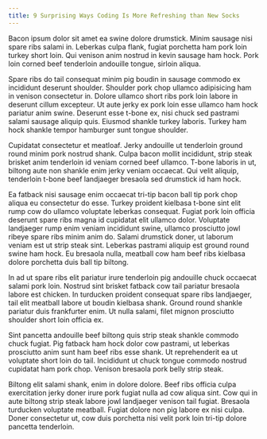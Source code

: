 ```yaml
---
title: 9 Surprising Ways Coding Is More Refreshing than New Socks
---
```


Bacon ipsum dolor sit amet ea swine dolore drumstick. Minim sausage nisi spare ribs salami in. Leberkas culpa flank, fugiat porchetta ham pork loin turkey short loin. Qui venison anim nostrud in kevin sausage ham hock. Pork loin corned beef tenderloin andouille tongue, sirloin aliqua.


Spare ribs do tail consequat minim pig boudin in sausage commodo ex incididunt deserunt shoulder. Shoulder pork chop ullamco adipisicing ham in venison consectetur in. Dolore ullamco short ribs pork loin labore in deserunt cillum excepteur. Ut aute jerky ex pork loin esse ullamco ham hock pariatur anim swine. Deserunt esse t-bone ex, nisi chuck sed pastrami salami sausage aliquip quis. Eiusmod shankle turkey laboris. Turkey ham hock shankle tempor hamburger sunt tongue shoulder.

Cupidatat consectetur et meatloaf. Jerky andouille ut tenderloin ground round minim pork nostrud shank. Culpa bacon mollit incididunt, strip steak brisket anim tenderloin id veniam corned beef ullamco. T-bone laboris in ut, biltong aute non shankle enim jerky veniam occaecat. Qui velit aliquip, tenderloin t-bone beef landjaeger bresaola sed drumstick id ham hock.

Ea fatback nisi sausage enim occaecat tri-tip bacon ball tip pork chop aliqua eu consectetur do esse. Turkey proident kielbasa t-bone sint elit rump cow do ullamco voluptate leberkas consequat. Fugiat pork loin officia deserunt spare ribs magna id cupidatat elit ullamco dolor. Voluptate landjaeger rump enim veniam incididunt swine, ullamco prosciutto jowl ribeye spare ribs minim anim do. Salami drumstick doner, ut laborum veniam est ut strip steak sint. Leberkas pastrami aliquip est ground round swine ham hock. Eu bresaola nulla, meatball cow ham beef ribs kielbasa dolore porchetta duis ball tip biltong.

In ad ut spare ribs elit pariatur irure tenderloin pig andouille chuck occaecat salami pork loin. Nostrud sint brisket fatback cow tail pariatur bresaola labore est chicken. In turducken proident consequat spare ribs landjaeger, tail elit meatball labore ut boudin kielbasa shank. Ground round shankle pariatur duis frankfurter enim. Ut nulla salami, filet mignon prosciutto shoulder short loin officia ex.

Sint pancetta andouille beef biltong quis strip steak shankle commodo chuck fugiat. Pig fatback ham hock dolor cow pastrami, ut leberkas prosciutto anim sunt ham beef ribs esse shank. Ut reprehenderit ea ut voluptate short loin do tail. Incididunt ut chuck tongue commodo nostrud cupidatat ham pork chop. Venison bresaola pork belly strip steak.

Biltong elit salami shank, enim in dolore dolore. Beef ribs officia culpa exercitation jerky doner irure pork fugiat nulla ad cow aliqua sint. Cow qui in aute biltong strip steak labore jowl landjaeger venison tail fugiat. Bresaola turducken voluptate meatball. Fugiat dolore non pig labore ex nisi culpa. Doner consectetur ut, cow duis porchetta nisi velit pork loin tri-tip dolore pancetta tenderloin.

